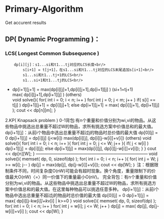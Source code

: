 Primary-Algorithm
=================
Get accurent results

DP( Dynamic Programming )：
----------------------
### LCS( Longest Common Subsequence )
		dp[i][j]：s1...si和t1...tj对应的LCS长度<br/>
			s[i+1] = t[j+1]，在s1...si和t1...tj对应的LCS末尾追加s[i+1]<br/>
			s1...si和t1...tj+1的LCS<br/>
			s1...si+1和t1...tj的LCS<br/>
*  dp[i+1][j+1] = max(dp[i][j]+1,dp[i][j+1],dp[i+1][j] )     (si+1=tj+1)<br/>
                           max( dp[i][j+1],dp[i+1][j] )       (others)<br/>
		void solve(){
			for( int i = 0; i < n; i++ )
				for( int j = 0; j < m; j++ )
					if( s[i] == t[j] )
						dp[i+1][j+1] = dp[i][j]+1;
					else
						dp[i+1][j+1] = max( dp[i][j+1], dp[i+1][j] );
			cout << dp[n][m];
		}

2.KP( Knapsack problem )
   0-1背包:有n个重量和价值分别为wi,vi的物品。从这些物品中挑选出总重量不超过W的物品，求所有挑选方案中价值总和的最大值。
		dp[i+1][j]：从前i个物品中选出总重量不超过j的物品时总价值的最大值
		dp[0][j] = 0
		dp[i+1][j] = dp[i][j] (j<w[i])
								max(dp[i][j], dp[i][j-w[i]]+v[i]) (others)
		void solve(){
			for( int i = 0; i < n; i++ ){
				for( int j = 0; j <= W; j++ ){
					if( j < w[i] )
						dp[i+1][j] = dp[i][j];
					else
						dp[i+1][j] = max(dp[i][j], dp[i][j-w[i]]+v[i]);
				}
			}
			cout << dp[n][W];
		}
		——————————————————————————
		void solve(){
		  memset( dp, 0, sizeof(dp) );
			for( int i = 0; i < n; i++ ){
				for( int j = W; j >= w[i]; j-- )
					dp[j] = max(dp[j], dp[j-w[i]]+v[i]);
			cout << dp[W];
		｝
	注：根据限制条件不同，时间复杂度O(nW)可能会有超时现象。换个角度，重量限制下的价值最大O(nW)〈=〉同一价值下的重量最小O(nV)。
	完全背包：有n个重量和价值分别为wi,vi的物品。从这些物品中挑选出总重量不超过W的物品，求所有挑选方案中价值总和的最大值。在这里每种物品可以挑选任意多种。
		dp[i+1][j]：从前i个物品中选出总重量不超过j的物品时总价值的最大值
		dp[0][j] = 0
		dp[i+1][j] = max{ dp[i][j-k*w[i]]+k*v[i] | k>=0 }
		void solve(){
			memset( dp, 0, sizeof(dp) );
			for( int i = 0; i < n; i++ )
				for( int j = w[i]; j <= W; j++ )
					dp[j] = max( dp[j], dp[j-w[i]]+v[i] );
			cout << dp[W];
		}


 
